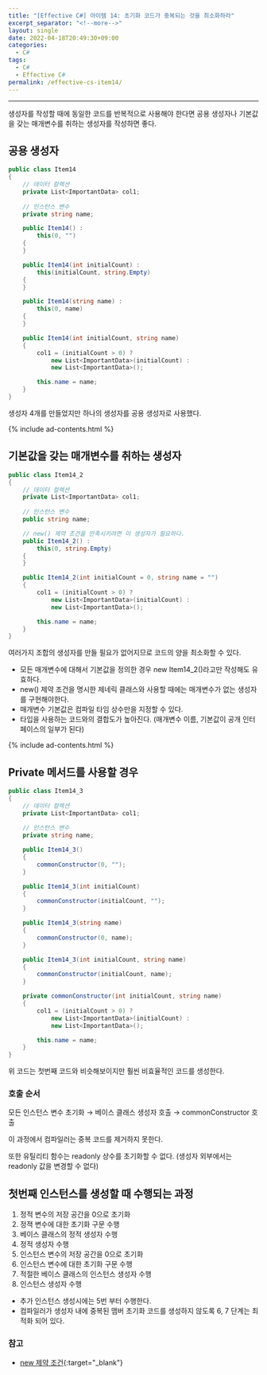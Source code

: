 ```yaml
---
title: "[Effective C#] 아이템 14: 초기화 코드가 중복되는 것을 최소화하라"
excerpt_separator: "<!--more-->"
layout: single
date: 2022-04-18T20:49:30+09:00
categories:
  - C#
tags:
  - C#
  - Effective C#
permalink: /effective-cs-item14/
---
```

---
생성자를 작성할 때에 동일한 코드를 반복적으로 사용해야 한다면 공용 생성자나 기본값을 갖는 매개변수를 취하는 생성자를 작성하면 좋다.
<!--more-->

## 공용 생성자
```cs
public class Item14
{
	// 데이터 컬렉션
	private List<ImportantData> col1;
	
	// 인스턴스 변수
	private string name;

	public Item14() :
		this(0, "")
	{
	}

	public Item14(int initialCount) :
		this(initialCount, string.Empty)
	{
	}

    public Item14(string name) :
        this(0, name)
    {
    }

	public Item14(int initialCount, string name)
	{
		col1 = (initialCount > 0) ?
			new List<ImportantData>(initialCount) :
			new List<ImportantData>();

		this.name = name;
	}
}
```
생성자 4개를 만들었지만 하나의 생성자를 공용 생성자로 사용했다.

{% include ad-contents.html %}

## 기본값을 갖는 매개변수를 취하는 생성자
```cs
public class Item14_2
{
	// 데이터 컬렉션
	private List<ImportantData> col1;
	
	// 인스턴스 변수
	public string name;

	// new() 제약 조건을 만족시키려면 이 생성자가 필요하다.
	public Item14_2() :
		this(0, string.Empty)
	{
	}

	public Item14_2(int initialCount = 0, string name = "")
	{
		col1 = (initialCount > 0) ?
			new List<ImportantData>(initialCount) :
			new List<ImportantData>();

		this.name = name;
	}
}
```
여러가지 조합의 생성자를 만들 필요가 없어지므로 코드의 양을 최소화할 수 있다.

* 모든 매개변수에 대해서 기본값을 정의한 경우 new Item14_2()라고만 작성해도 유효하다.
* new() 제약 조건을 명시한 제네릭 클래스와 사용할 때에는 매개변수가 없는 생성자를 구현해야한다.
* 매개변수 기본값은 컴파일 타임 상수만을 지정할 수 있다.
* 타입을 사용하는 코드와의 결합도가 높아진다. (매개변수 이름, 기본값이 공개 인터페이스의 일부가 된다)


{% include ad-contents.html %}

## Private 메서드를 사용할 경우
```cs
public class Item14_3
{
	// 데이터 컬렉션
	private List<ImportantData> col1;
	
	// 인스턴스 변수
	private string name;

	public Item14_3()
	{
		commonConstructor(0, "");
	}

	public Item14_3(int initialCount)
	{
		commonConstructor(initialCount, "");
	}

    public Item14_3(string name)
    {
		commonConstructor(0, name);
    }

	public Item14_3(int initialCount, string name)
	{
		commonConstructor(initialCount, name);
	}

	private commonConstructor(int initialCount, string name)
	{
		col1 = (initialCount > 0) ?
			new List<ImportantData>(initialCount) :
			new List<ImportantData>();

		this.name = name;
	}
}
```

위 코드는 첫번째 코드와 비슷해보이지만 훨씬 비효율적인 코드를 생성한다.

### 호출 순서

모든 인스턴스 변수 초기화 → 베이스 클래스 생성자 호출 → commonConstructor 호출

이 과정에서 컴파일러는 중복 코드를 제거하지 못한다.

또한 유틸리티 함수는 readonly 상수를 초기화할 수 없다. (생성자 외부에서는 readonly 값을 변경할 수 없다)

## 첫번째 인스턴스를 생성할 때 수행되는 과정
1. 정적 변수의 저장 공간을 0으로 초기화
2. 정젹 변수에 대한 초기화 구문 수행
3. 베이스 클래스의 정적 생성자 수행
4. 정적 생성자 수행
5. 인스턴스 변수의 저장 공간을 0으로 초기화
6. 인스턴스 변수에 대한 초기화 구문 수행
7. 적절한 베이스 클래스의 인스턴스 생성자 수행
8. 인스턴스 생성자 수행
* 추가 인스턴스 생성시에는 5번 부터 수행한다.
* 컴파일러가 생성자 내에 중복된 맴버 초기화 코드를 생성하지 않도록 6, 7 단계는 최적화 되어 있다.


### 참고
* [new 제약 조건](https://docs.microsoft.com/ko-kr/dotnet/csharp/language-reference/keywords/new-constraint){:target="_blank"}
